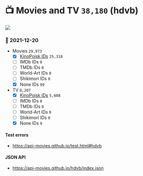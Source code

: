 # :tv: Movies and TV `38,180` (hdvb)

<a href="https://API-Movies.github.io"><img src="https://API-Movies.github.io/banner.png?cache"></a>

### :date: 2021-12-20
- Movies `29,973`
  - [x] <a href="https://API-Movies.github.io/hdvb/movie_kinopoisk_ids.json">KinoPoisk IDs</a> `25,318`
  - [ ] IMDb IDs `0`
  - [ ] TMDb IDs `0`
  - [ ] World-Art IDs `0`
  - [ ] Shikimori IDs `0`
  - [x] None IDs `99`
- TV `8,207`
  - [x] <a href="https://API-Movies.github.io/hdvb/tv_kinopoisk_ids.json">KinoPoisk IDs</a> `5,608`
  - [ ] IMDb IDs `0`
  - [ ] TMDb IDs `0`
  - [ ] World-Art IDs `0`
  - [ ] Shikimori IDs `0`
  - [x] None IDs `9`
#### Test errors
- <a href='https://api-movies.github.io/test.html#hdvb'>https://api-movies.github.io/test.html#hdvb</a>
#### JSON API
- <a href='https://api-movies.github.io/hdvb/index.json'>https://api-movies.github.io/hdvb/index.json</a>
